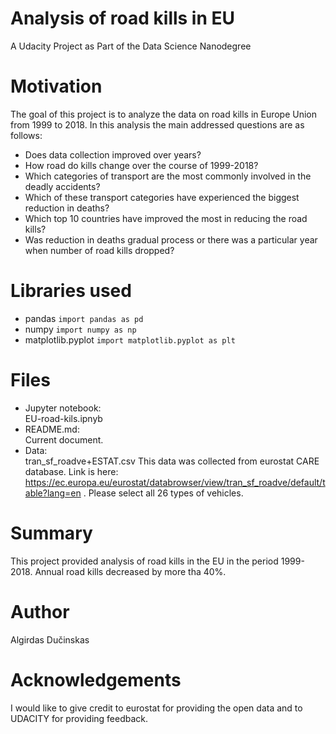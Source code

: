 # Analysis of road kills in EU
A Udacity Project as Part of the Data Science Nanodegree
# Motivation
The goal of this project is to analyze the data on road kills in Europe Union from 1999 to 2018. In this analysis the main addressed questions are as follows:
- Does data collection improved over years?
- How road do kills change over the course of 1999-2018?
- Which categories of transport are the most commonly involved in the deadly accidents?
- Which of these transport categories have experienced the biggest reduction in deaths?
- Which top 10 countries have improved the most in reducing the road kills?
- Was reduction in deaths gradual process or there was a particular year when number of road kills dropped?
# Libraries used
- pandas `import pandas as pd`
- numpy  `import numpy as np`
- matplotlib.pyplot `import matplotlib.pyplot as plt`
# Files
- Jupyter notebook:\
EU-road-kils.ipnyb
- README.md:\
Current document.
- Data: \
tran_sf_roadve+ESTAT.csv
This data was collected from eurostat CARE database. Link is here: 
https://ec.europa.eu/eurostat/databrowser/view/tran_sf_roadve/default/table?lang=en . Please select all 26 types of vehicles.
# Summary
This project provided analysis of road kills in the EU in the period 1999-2018. Annual road kills decreased by more tha 40%.
# Author
Algirdas Dučinskas
# Acknowledgements
I would like to give credit to eurostat for providing the open data and to UDACITY for providing feedback.
